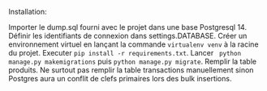 Installation:

Importer le dump.sql fourni avec le projet dans une base Postgresql 14.
Définir les identifiants de connexion dans settings.DATABASE.
Créer un environnement virtuel en lançant la commande `virtualenv venv` à la racine du projet.
Executer `pip install -r requirements.txt`.
Lancer ` python manage.py makemigrations` puis `python manage.py migrate`.
Remplir la table produits.
Ne surtout pas remplir la table transactions manuellement sinon Postgres aura un conflit de clefs primaires lors des bulk insertions.